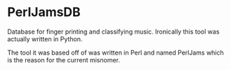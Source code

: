 PerlJamsDB
==========

Database for finger printing and classifying music. Ironically this tool was actually written in Python.

The tool it was based off of was written in Perl and named PerlJams which is the reason for the current misnomer.
